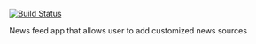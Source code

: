 [![Build Status](https://travis-ci.org/tbeede/truenews.svg?branch=master)](https://travis-ci.org/tbeede/truenews)

News feed app that allows user to add customized news sources
